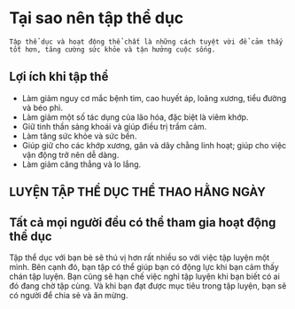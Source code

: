 # Tại sao nên tập thể dục

`` Tập thể dục và hoạt động thể chất là những cách tuyệt vời để cảm thấy tốt hơn, tăng cường sức khỏe và tận hưởng cuộc sống. ``

## Lợi ích khi tập thể  

* Làm giảm nguy cơ mắc bệnh tim, cao huyết áp, loãng xương, tiểu đường và béo phì.
* Làm giảm một số tác dụng của lão hóa, đặc biệt là viêm khớp.
* Giữ tinh thần sảng khoái và giúp điều trị trầm cảm.
* Làm tăng sức khỏe và sức bền.
* Giúp giữ cho các khớp xương, gân và dây chằng linh hoạt; giúp cho việc vận động trở nên dễ dàng.
* Làm giảm căng thẳng và lo lắng.


## LUYỆN TẬP THỂ DỤC THỂ THAO HẰNG NGÀY


## Tất cả mọi người đều có thể tham gia hoạt động thể dục 
Tập thể dục với bạn bè sẽ thú vị hơn rất nhiều so với việc tập luyện một mình. Bên cạnh đó, bạn tập có thể giúp bạn có động lực khi bạn cảm thấy chán tập luyện. Bạn cũng sẽ hạn chế việc nghỉ tập luyện khi bạn biết có ai đó đang chờ tập cùng. Và khi bạn đạt được mục tiêu trong tập luyện, bạn sẽ có người để chia sẻ và ăn mừng.


